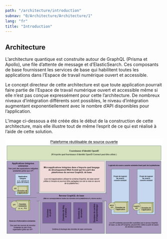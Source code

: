 ```yaml
---
path: "/architecture/introduction"
subnav: "0/Architecture/Architecture/1"
lang: "fr"
title: "Introduction"
---
```


<helmet>
<title> Architecture - Introduction </title>
</helmet>

## Architecture

L’architecture quantique est construite autour de GraphQL (Prisma et Apollo), une file d’attente de message et d’ElasticSearch. Ces composants de base fournissent les services de base qui habilitent toutes les applications dans l’Espace de travail numérique ouvert et accessible.

Le concept directeur de cette architecture est que toute application pourrait faire partie de l’Espace de travail numérique ouvert et accessible même si elle n’est pas conçue expressément pour cette l’architecture. De nombreux niveaux d’intégration différents sont possibles, le niveau d’intégration augmentant exponentiellement avec le nombre d’API disponibles pour l’application.

L’image ci-dessous a été créée dès le début de la construction de cette architecture, mais elle illustre tout de même l’esprit de ce qui est réalisé à l’aide de cette solution. 

![OADW Platform Idea](../../../img/architecture/Solution-architecture_fr.png)